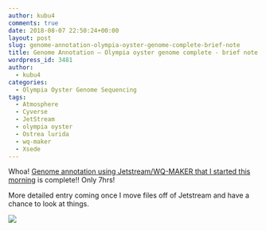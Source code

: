 ```yaml
---
author: kubu4
comments: true
date: 2018-08-07 22:50:24+00:00
layout: post
slug: genome-annotation-olympia-oyster-genome-complete-brief-note
title: Genome Annotation – Olympia oyster genome complete - brief note
wordpress_id: 3481
author:
  - kubu4
categories:
  - Olympia Oyster Genome Sequencing
tags:
  - Atmosphere
  - Cyverse
  - JetStream
  - olympia oyster
  - Ostrea lurida
  - wq-maker
  - Xsede
---
```


Whoa! [Genome annotation using Jetstream/WQ-MAKER that I started this morning](2018/08/07/genome-annotation-olympia-oyster-genome-using-wq-maker-instance-on-jetstream.html) is complete!! Only 7hrs!

More detailed entry coming once I move files off of Jetstream and have a chance to look at things.

![](http://owl.fish.washington.edu/Athaliana/20180807_wq-maker_05.png)
